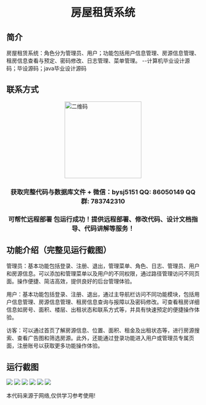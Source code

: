 <p><h1 align="center">房屋租赁系统</h1></p>

## 简介
房屋租赁系统：角色分为管理员、用户；功能包括用户信息管理、房源信息管理、租房信息查看与预定、密码修改、日志管理、菜单管理。    --计算机毕业设计源码；毕设源码；java毕业设计源码


## 联系方式
<img src="https://bs-1329754181.cos.ap-shanghai.myqcloud.com/wx.jpg" alt="二维码" style="display: block; margin: 0 auto;" width="200px">
<p><h3 align="center">获取完整代码与数据库文件 + 微信：bysj5151 QQ: 86050149 QQ群: 783742310</h3></p>
<p><h3 align="center">可帮忙远程部署 包运行成功！提供远程部署、修改代码、设计文档指导、代码讲解等服务！</h3></p>

## 功能介绍（完整见运行截图）
管理员：基本功能包括登录、注册、退出，管理菜单、角色、日志、管理员、用户和房源信息。可以添加和管理菜单以及用户的不同权限，通过路径管理访问不同页面。操作便捷、简洁高效，提供良好的后台管理体验。

用户：基本功能包括登录、注册、退出，通过主导航栏访问不同功能模块，包括用户信息管理、房源信息管理、租房信息查询与报障以及密码修改。可查看租房详细信息如房号、面积、楼层、出租状态和联系方式等，并具有快速预定的便捷操作体验。

访客：可以通过首页了解房源信息、位置、面积、租金及出租状态等，进行房源搜索、查看广告图和筛选房源。此外，还能通过登录功能进入用户或管理员专属页面，注册账号以获取更多功能操作体验。


## 运行截图
![](imgs/588112-20201122113535548-729955527.png)
![](imgs/588112-20201122113554071-1105436321.png)
![](imgs/588112-20201122113613290-321729916.png)
![](imgs/588112-20201122113623118-565629087.png)
![](imgs/588112-20201122113636392-1822100287.png)
![](imgs/588112-20201122113647393-1147069510.png)

<p>本代码来源于网络,仅供学习参考使用!</p>
